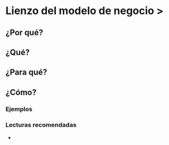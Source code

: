 # Lienzo del modelo de negocio > 



## ¿Por qué?



## ¿Qué?



## ¿Para qué?



## ¿Cómo?



### Ejemplos 



### Lecturas recomendadas

- 